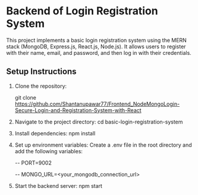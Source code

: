 # Backend of Login Registration System

This project implements a basic login registration system using the MERN stack (MongoDB, Express.js, React.js, Node.js). It allows users to register with their name, email, and password, and then log in with their credentials.

## Setup Instructions

1. Clone the repository:

   git clone <https://github.com/Shantanupawar77/Frontend_NodeMongoLogin-Secure-Login-and-Registration-System-with-React>
2. Navigate to the project directory:
  cd basic-login-registration-system

3. Install dependencies:
  npm install
4. Set up environment variables:
  Create a .env file in the root directory and add the following variables:

      -- PORT=9002
   
      -- MONGO_URL=<your_mongodb_connection_url>
6. Start the backend server:
  npm start

